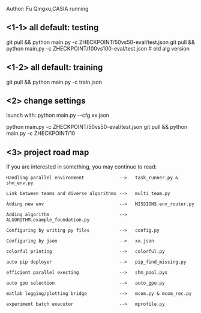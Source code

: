 Author: Fu Qingxu,CASIA
running

## <1-1> all default: testing
git pull && python main.py -c ZHECKPOINT/50vs50-eval/test.json
git pull && python main.py -c ZHECKPOINT/100vs100-eval/test.json  # old alg version

## <1-2> all default: training 
git pull && python main.py -c train.json



## <2> change settings

launch with: 
python main.py --cfg xx.json


python main.py -c ZHECKPOINT/50vs50-eval/test.json
git pull && python main.py -c ZHECKPOINT/10

## <3> project road map
If you are interested in something, you may continue to read:

    Handling parallel environment             -->   task_runner.py & shm_env.py

    Link between teams and diverse algorithms -->   multi_team.py

    Adding new env                            -->   MISSIONS.env_router.py

    Adding algorithm                          -->   ALGORITHM.example_foundation.py

    Configuring by writing py files           -->   config.py

    Configuring by json                       -->   xx.json

    colorful printing                         -->   colorful.py

    auto pip deployer                         -->   pip_find_missing.py

    efficient parallel execting               -->   shm_pool.pyx

    auto gpu selection                        -->   auto_gpu.py

    matlab logging/plotting bridge            -->   mcom.py & mcom_rec.py

    experiment batch executor                 -->   mprofile.py
